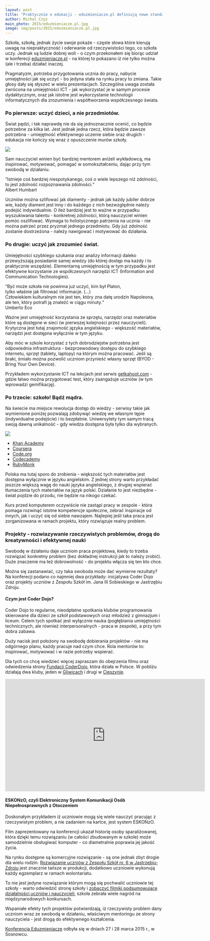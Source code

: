 ```yaml
---
layout: post
title: "Praktycznie o edukacji - eduzmieniacze.pl definiują nowe standardy"
author: Michal_Czyz
main_photo: 2015/eduzmieniacze.pl.jpg
image: img/posts/2015/eduzmieniacze.pl.jpg
---
```


Szkoła, szkołą, jednak życie swoje pokaże - częste słowa które kierują uwagę na niepraktyczność i oderwanie od rzeczywistości tego, co szkoła uczy. Jednak są ludzie dobrej woli - o czym przekonałem się biorąc udział w konferecji [eduzmieniacze.pl](http://eduzmieniacze.pl/) - na której to pokazano iż nie tylko można (ale i trzeba) działać inaczej.

Pragmatyzm, potrzeba przygotowania ucznia do pracy, nabycie umiejętności jak się uczyć - bo jedyna stała na rynku pracy to zmiana. Takie głosy dały się słyszeć w wielu prezentacjach. Szczególna uwaga została zwrócona na umiejętności ICT - jak wykorzystać je w samym procesie dydaktycznym, oraz jak istotne jest wykorzystanie technologii informatycznych dla zrozumienia i współtworzenia współczesnego świata.

### Po pierwsze: uczyć dzieci, a nie przedmiotów.

Świat pędzi, i tak naprawdę nie da się jednoznacznie ocenić, co będzie potrzebne za kilka lat. Jest jednak jedna rzecz, która będzie zawsze potrzebna - umiejętność efektywnego uczenie siebie oraz drugich - edukacja nie kończy się wraz z opuszczenie murów szkoły.

<img class="" src="/pl/blog/img/posts/2015/flickr.com-photos-sachac-9410571063.jpg">

Sam nauczyciel winien być bardziej mentorem aniżeli wykładowcą, ma inspirować, motywować, pomagać w somokształceniu, dając przy tym swobodą w działaniu.

<p class="right capitalic">
“Istnieje coś bardziej niespotykanego, coś o wiele lepszego niż zdolności,
<br/>to jest zdolność rozpoznawania zdolności.“
<br/>Albert Humbart
</p>

Uczniów można szlifować jak diamenty - jednak jak każdy jubiler dobrze wie, każdy diament jest inny i do każdego z nich bezwzględnie należy podejść indywidualnie.
O ileż bardziej jest to ważne w przypadku wyszukiwania talentu - konkretnej zdolności, którą nauczyciel winien pomóc oszlifować. Wymaga to holistycznego patrzenia na ucznia - nie można patrzeć przez pryzmat jednego przedmiotu. Gdy już zdolność zostanie dostrzeżona - należy nawigować i motywować do działania.

### Po drugie: uczyć jak zrozumieć świat.

Umiejętności szybkiego szukania oraz analizy informacji daleko przewyższają posiadanie samej wiedzy (do której dostęp ma każdy i to praktycznie wszędzie). Elementarną umiejętnością w tym przypadku jest efektywne korzystanie ze współczesnych narzędzi ICT (Information and Communication Technologies).

<p class="right capitalic">
“Być może szkoła nie powinna już uczyć, kim był Platon, <br/>tylko właśnie jak filtrować informacje. (...)<br/> Człowiekiem kulturalnym nie jest ten, który zna datę urodzin Napoleona, <br/>ale ten, który potrafi ją znaleźć w ciągu minuty.“
<br/> Umberto Eco
</p>



Ważne jest umiejętność korzystania ze sprzętu, narzędzi oraz materiałów które są dostępne w sieci (w pierwszej kolejności przez nauczycieli). Krytyczna jest tutaj znajomość języka angielskiego - większość materiałów, narzędzi jest dostępna wyłącznie w tym języku.

Aby móc w szkole korzystać z tych dobrodziejstw potrzebna jest odpowiednia infrastruktura - bezprzewodowy dostępu do szybkiego internetu, sprzęt (tablety, laptopy) na którym można pracować. Jeśli są braki, śmiało można pozwolić uczniom przynieść własny sprzęt (BYOD - Bring Your Own Device).

Przykładem wykorzystanie ICT na lekcjach jest serwis [getkahoot.com](https://getkahoot.com/) - gdzie łatwo można przygotować test, który zaangażuje uczniów (w tym wprowadzi gemifikację).

### Po trzecie: szkoło! Bądź mądra.

Na świecie ma miejsce rewolucja dostęp do wiedzy - serwisy takie jak wymienione poniżej pozwalają zdobywąć wiedzę we własnym tępie (indywidualne podejście) i to bezpłatnie. Uniwersytety tym samym tracą swoją dawną unikalność - gdy wiedza dostępna była tylko dla wybranych.



<img class="big" src="/pl/blog/img/posts/2015/eduzmieniacza.mooc.jpg">

* [Khan Academy](https://www.khanacademy.org/)
* [Coursera](https://www.coursera.org/)
* [Code.org](http://code.org/)
* [Codecademy](http://www.codecademy.com/learn)
* [RubyMonk](https://rubymonk.com/)

Polska ma tutaj sporo do zrobienia - większość tych materiałów jest dostępna wyłącznie w języku angielskim. Z jednej strony warto przykładać jeszcze większą wagę do nauki języka angielskiego, z drugiej wspierać tłumaczenia tych materiałów na język polski. Działanie to jest niezbędne - świat pojdzie do przodu, nie będzie na nikogo czekać.

Kurs przed komputerem oczywiście nie zastąpi pracy w zespole - która pomaga rozwinąć istotne kompetencje społeczne, zebrać inspiracje od innych, jak i uczyć się od siebie nawzajem. Najlepiej jeśli taka praca jest zorganizowana w ramach projektu, który rozwiązuje realny problem.

### Projekty - rozwiazywanie rzeczywistych problemów, drogą do kreatywności i efektywnej nauki

Swobodę w działaniu daje uczniom praca projektowa, kiedy to trzeba rozwiązać konkretny problem (bez dokładnej instrukcji jak to należy zrobić). Duże znaczenie ma też dobrowolność - do projektu włącza się ten kto chce.

Można się zastanawiać, czy taka swoboda może dać wymierne rezultaty? Na konferecji podano co najmniej dwa przykłady: inicjatywa Coder Dojo oraz projekty uczniów z Zespołu Szkół im. Jana III Sobieskiego w Jastrzębiu Zdroju.


#### Czym jest Coder Dojo?

Coder Dojo to regularne, nieodpłatne spotkania klubów programowania skierowane dla dzieci ze szkół podstawowych oraz młodzież z gimnazjum i liceum. Celem tych spotkać jest wyłącznie nauka (pogłębiania umiejętności technicznych, ale również interpersonalnych - praca w zespole), a przy tym dobra zabawa.

Duży nacisk jest położony na swobodę dobierania projektów - nie ma odgórnego planu, każdy pracuje nad czym chce. Rola mentorów to: inspirować, motywować i w razie potrzeby wspierać.

Dla tych co chcę wiedzieć więcej zapraszam do obejrzenia filmu oraz odwiedzenia strony [Fundacji CoderDojo](http://coderdojo.org.pl/), która działa w Polsce. W pobliżu działają dwa kluby, jeden w [Gliwicach](http://gliwice.coderdojo.org.pl/) i drugi w [Cieszynie](http://biblioteka.cieszyn.pl/archiwa/1486).

<center><iframe width="640" height="360" src="https://www.youtube.com/embed/k5ciSFjEN1c" frameborder="0" allowfullscreen></iframe></center>

#### ESKONzO, czyli Elektroniczny System Komunikacji Osób Niepełnosprawnych z Otoczeniem

Doskonałym przykładem iż uczniowie mogą się wiele nauczyć pracując z rzeczywistym problem, a nie zadaniem na kartce, jest system ESKONzO.

Film zaprezentowany na konferencji ukazał historię osoby sparaliżowanej, która dzięki temu rozwiązaniu (w całości zbudowanym w szkole) może samodzielnie obsługiwać komputer - co diametralnie poprawia jej jakość życia.

Na rynku dostępne są komercyjne rozwiązanie - są one jednak zbyt drogie dla wielu rodzin. [Rozwiązanie uczniów z Zespołu Szkół nr. 6 w Jastrzębiu-Zdroju](http://zs6sobieski.pl/osiagniecia/nasze-wynalazki/eskonzo/) jest znacznie tańsze w produkcji, dodatkowo uczniowie wykonują każdy egzemplarz w ramach wolontariatu.

To nie jest jedyne rozwiązanie którym mogą się pochwalić uczniowie tej szkoły - warto odwiedzić stronę szkoły i [zobaczyć filmiki podsumowujące działalności uczniów i nauczycieli](http://zs6sobieski.pl/test-2/), szkoła zebrała wiele nagród na międzynarodowych konkursach.

Wspaniałe efekty tych projektów potwierdzają, iż rzeczywisty problem dany uczniom wraz ze swobodą w działaniu, właściwym mentoringu ze strony nauczyciela - jest drogą do efektywnego kształcenia.

<p class="right capitalic">
<a href="http://eduzmieniacze.pl/">Konferencja Eduzmieniacze</a> odbyła się w dniach 27 i 28 marca 2015 r., w Sosnowcu.
</p>
